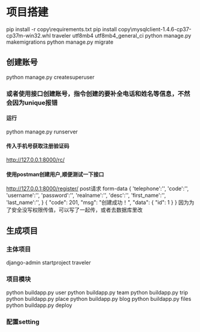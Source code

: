 # 项目搭建
pip install -r copy\requirements.txt
pip install copy\mysqlclient-1.4.6-cp37-cp37m-win32.whl
traveler utf8mb4 utf8mb4_general_ci
python manage.py makemigrations
python manage.py migrate
## 创建账号
python manage.py createsuperuser
### 或者使用接口创建账号，指令创建的要补全电话和姓名等信息，不然会因为unique报错
#### 运行
python manage.py runserver
#### 传入手机号获取注册验证码
http://127.0.0.1:8000/rc/
#### 使用postman创建用户,顺便测试一下接口
http://127.0.0.1:8000/register/
post请求 form-data
{
    'telephone':'',
    'code':'',
    'username':'',
    'password':'',
    'realname':'',
    'desc':'',
    'first_name':'',
    'last_name':'',
}
{
    "code": 201,
    "msg": "创建成功！",
    "data": {
        "id": 1
    }
}
因为为了安全没写权限传值，可以写了一起传，或者去数据库里改

## 生成项目
### 主体项目
django-admin startproject traveler
### 项目模块
python buildapp.py user
python buildapp.py team
python buildapp.py trip
python buildapp.py place
python buildapp.py blog
python buildapp.py files
python buildapp.py deploy
### 配置setting
